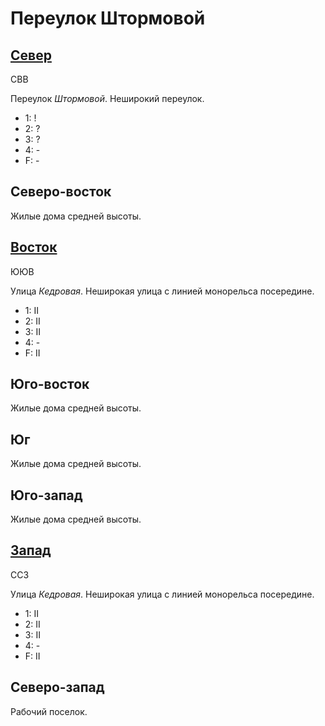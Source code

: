 # Переулок Штормовой

## [Север](./580065.md)

СВВ

Переулок *Штормовой*.
Неширокий переулок.

* 1:    !
* 2:    ?
* 3:    ?
* 4:    -
* F:    -

## Северо-восток

Жилые дома средней высоты.

## [Восток](./585070.md)

ЮЮВ

Улица *Кедровая*.
Неширокая улица с линией монорельса посередине.

* 1:    II
* 2:    II
* 3:    II
* 4:    -
* F:    II

## Юго-восток

Жилые дома средней высоты.

## Юг

Жилые дома средней высоты.

## Юго-запад

Жилые дома средней высоты.

## [Запад](./570070.md)

ССЗ

Улица *Кедровая*.
Неширокая улица с линией монорельса посередине.

* 1:    II
* 2:    II
* 3:    II
* 4:    -
* F:    II

## Северо-запад

Рабочий поселок.
